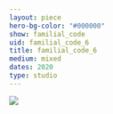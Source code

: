 ```yaml
---
layout: piece
hero-bg-color: "#000000"
show: familial_code
uid: familial_code_6
title: familial_code_6
medium: mixed
dates: 2020
type: studio
---
```


<img src="{{site.baseurl}}img/{{page.type}}/{{page.show}}/{{page.uid}}.jpg" class="piece-photo"/>
